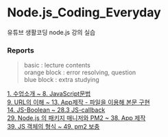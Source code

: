 # Node.js_Coding_Everyday

유튜브 생활코딩 node.js 강의 실습

### Reports   
> basic : lecture contents  
> orange block : error resolving, question   
> blue block : extra studying  

[1. 수업소개 ~ 8. JavaScript문법](https://www.notion.so/1-8-JavaScript-775c9419bf574f9eb8cc97cbd8b2db03)  
[9. URL의 이해 ~ 13. App제작 - 파일을 이용해 본문 구현](https://www.notion.so/9-URL-13-App-d5ec673affa2483a9d3a1191dd086b77)  
[14. JS-Boolean ~ 28.3 JS-callback](https://www.notion.so/14-JS-Boolean-28-3-JS-callback-85be8a32f5104922b3429dd8f3dc08ea)  
[29. Node.js 의 패키지 매니저와 PM2 ~ 38. App 제작](https://www.notion.so/29-Node-js-PM2-38-App-2e9cfc4d84dd487ab4ca9bce98d2dba3)  
[39. JS 객체의 형식 ~ 49. pm2 보충](https://www.notion.so/39-JS-49-pm2-67888bdd5f5848a880909e01edb715fb)
